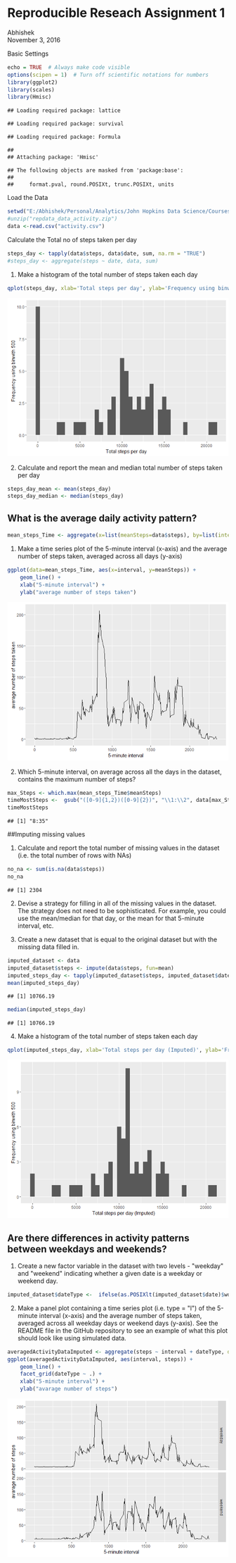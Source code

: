 # Reproducible Reseach Assignment 1
Abhishek  
November 3, 2016  



Basic Settings




```r
echo = TRUE  # Always make code visible
options(scipen = 1)  # Turn off scientific notations for numbers
library(ggplot2)
library(scales)
library(Hmisc)
```

```
## Loading required package: lattice
```

```
## Loading required package: survival
```

```
## Loading required package: Formula
```

```
## 
## Attaching package: 'Hmisc'
```

```
## The following objects are masked from 'package:base':
## 
##     format.pval, round.POSIXt, trunc.POSIXt, units
```

Load the Data 

```r
setwd("E:/Abhishek/Personal/Analytics/John Hopkins Data Science/Courses/Course 5 Reproducible Research/Week 2/Assignment and Practice")
#unzip("repdata_data_activity.zip")
data <-read.csv("activity.csv")
```

Calculate the Total no of steps taken per day

```r
steps_day <- tapply(data$steps, data$date, sum, na.rm = "TRUE")
#steps_day <- aggregate(steps ~ date, data, sum)
```

1. Make a histogram of the total number of steps taken each day


```r
qplot(steps_day, xlab='Total steps per day', ylab='Frequency using binwith 500', binwidth=500)
```

![](PA1_template_files/figure-html/unnamed-chunk-4-1.png)<!-- -->

2. Calculate and report the mean and median total number of steps taken per day


```r
steps_day_mean <- mean(steps_day)
steps_day_median <- median(steps_day)
```

## What is the average daily activity pattern?


```r
mean_steps_Time <- aggregate(x=list(meanSteps=data$steps), by=list(interval=data$interval), FUN=mean, na.rm=TRUE)
```

1. Make a time series plot  of the 5-minute interval (x-axis) and the average number of steps taken, averaged across all days (y-axis)


```r
ggplot(data=mean_steps_Time, aes(x=interval, y=meanSteps)) +
    geom_line() +
    xlab("5-minute interval") +
    ylab("average number of steps taken") 
```

![](PA1_template_files/figure-html/unnamed-chunk-7-1.png)<!-- -->



2. Which 5-minute interval, on average across all the days in the dataset, contains the maximum number of steps?




```r
max_Steps <- which.max(mean_steps_Time$meanSteps)
timeMostSteps <-  gsub("([0-9]{1,2})([0-9]{2})", "\\1:\\2", data[max_Steps,'interval'])
timeMostSteps
```

```
## [1] "8:35"
```

##Imputing missing values

1. Calculate and report the total number of missing values in the dataset (i.e. the total number of rows with NAs)

```r
no_na <- sum(is.na(data$steps))
no_na
```

```
## [1] 2304
```
2. Devise a strategy for filling in all of the missing values in the dataset. The strategy does not need to be sophisticated. For example, you could use the mean/median for that day, or the mean for that 5-minute interval, etc.

3. Create a new dataset that is equal to the original dataset but with the missing data filled in.

```r
imputed_dataset <- data
imputed_dataset$steps <- impute(data$steps, fun=mean)
imputed_steps_day <- tapply(imputed_dataset$steps, imputed_dataset$date, sum)
mean(imputed_steps_day)
```

```
## [1] 10766.19
```

```r
median(imputed_steps_day)
```

```
## [1] 10766.19
```

4. Make a histogram of the total number of steps taken each day


```r
qplot(imputed_steps_day, xlab='Total steps per day (Imputed)', ylab='Frequency using binwith 500', binwidth=500)
```

![](PA1_template_files/figure-html/unnamed-chunk-11-1.png)<!-- -->

## Are there differences in activity patterns between weekdays and weekends?

1. Create a new factor variable in the dataset with two levels - "weekday" and "weekend" indicating whether a given date is a weekday or weekend day.


```r
imputed_dataset$dateType <-  ifelse(as.POSIXlt(imputed_dataset$date)$wday %in% c(0,6), 'weekend', 'weekday')
```

2. Make a panel plot containing a time series plot (i.e. type = "l") of the 5-minute interval (x-axis) and the average number of steps taken, averaged across all weekday days or weekend days (y-axis). See the README file in the GitHub repository to see an example of what this plot should look like using simulated data.


```r
averagedActivityDataImputed <- aggregate(steps ~ interval + dateType, data=imputed_dataset, mean)
ggplot(averagedActivityDataImputed, aes(interval, steps)) + 
    geom_line() + 
    facet_grid(dateType ~ .) +
    xlab("5-minute interval") + 
    ylab("avarage number of steps")
```

![](PA1_template_files/figure-html/unnamed-chunk-13-1.png)<!-- -->
